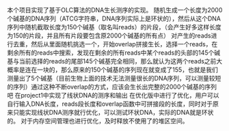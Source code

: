 本个项目实现了基于OLC算法的DNA生长测序的实现。
随机生成一个长度为2000个碱基的DNA序列（ATCG字符串，DNA序列实际上是环状的），然后从这个DNA序列中随机截取长度为150个碱基（取名叫reads）的片段，（会产生好多这样长度为150的片段，并且所有片段要包含原2000个碱基的所有点）
对产生的reads进行去重，然后从里面随机挑选一个，开始overlap拼接生长，选择一个reads，在剩余所有的reads中搜索，发现在剩余的所有reads中某个reads的头部的145个碱基与当前选择的reads的尾部145个碱基完全相同，那么就认为这两个reads之前大概率是连在一块的，那么原来的150个碱基的序列现在就变成了155，也就是我们测量出了5个碱基（目前生物上面的技术无法测量很长的DNA序列，可以测量较短的序列）通过这种不断overlap的方式，应该会生长出完整的2000个碱基的序列吧
在project1中实现了线状DNA的测序和输出
在优化版中进行了优化，用户可以自行输入DNA长度，reads段长度和overlap函数中可拼接段的长度，同时对于原来只能实现线状DNA测序就行优化，可以测试环状DNA，实际的DNA就是环状的。
对于内存空间管理也进行优化，及时释放不使用了的堆区空间。
